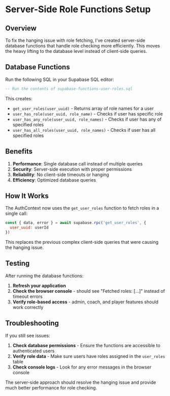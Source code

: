 # Server-Side Role Functions Setup

## Overview

To fix the hanging issue with role fetching, I've created server-side database functions that handle role checking more efficiently. This moves the heavy lifting to the database level instead of client-side queries.

## Database Functions

Run the following SQL in your Supabase SQL editor:

```sql
-- Run the contents of supabase-functions-user-roles.sql
```

This creates:
- `get_user_roles(user_uuid)` - Returns array of role names for a user
- `user_has_role(user_uuid, role_name)` - Checks if user has specific role
- `user_has_any_role(user_uuid, role_names)` - Checks if user has any of specified roles
- `user_has_all_roles(user_uuid, role_names)` - Checks if user has all specified roles

## Benefits

1. **Performance**: Single database call instead of multiple queries
2. **Security**: Server-side execution with proper permissions
3. **Reliability**: No client-side timeouts or hanging
4. **Efficiency**: Optimized database queries

## How It Works

The AuthContext now uses the `get_user_roles` function to fetch roles in a single call:

```javascript
const { data, error } = await supabase.rpc('get_user_roles', {
  user_uuid: userId
})
```

This replaces the previous complex client-side queries that were causing the hanging issue.

## Testing

After running the database functions:

1. **Refresh your application**
2. **Check the browser console** - should see "Fetched roles: [...]" instead of timeout errors
3. **Verify role-based access** - admin, coach, and player features should work correctly

## Troubleshooting

If you still see issues:

1. **Check database permissions** - Ensure the functions are accessible to authenticated users
2. **Verify role data** - Make sure users have roles assigned in the `user_roles` table
3. **Check console logs** - Look for any error messages in the browser console

The server-side approach should resolve the hanging issue and provide much better performance for role checking. 